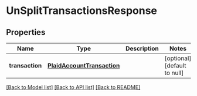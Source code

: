 # UnSplitTransactionsResponse
## Properties

| Name | Type | Description | Notes |
|------------ | ------------- | ------------- | -------------|
| **transaction** | [**PlaidAccountTransaction**](PlaidAccountTransaction.md) |  | [optional] [default to null] |

[[Back to Model list]](../README.md#documentation-for-models) [[Back to API list]](../README.md#documentation-for-api-endpoints) [[Back to README]](../README.md)

